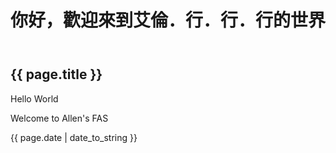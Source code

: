 ﻿---
layout: default
title: 你好，歡迎來到艾倫．行．行．行的世界
---

<h2>{{ page.title }}</h2>
<p>Hello World</p>
<p>Welcome to Allen's FAS</p>
<p>{{ page.date | date_to_string }}</p>